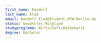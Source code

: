 ```yaml
---
first_name: Randolf
last_name: Elad
email: Randolf.Elad@Student.HTW-Berlin.de
status: Gewähltes Mitglied
studyprogramm: Wirtschaftsmathematik
degree: Bachelor
---
```


